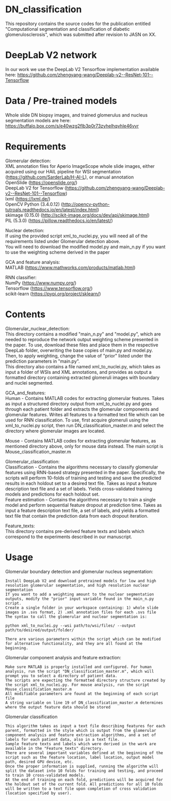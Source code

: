# DN_classification

This repository contains the source codes for the publication entitled "Computational segmentation and classification of diabetic glomerulosclerosis", which was submitted after revision to JASN on XX. 

# DeepLab V2 network
In our work we use the DeepLab V2 Tensorflow implementation available here: https://github.com/zhengyang-wang/Deeplab-v2--ResNet-101--Tensorflow

# Data / Pre-trained models
Whole slide DN biopsy images, and trained glomerulus and nucleus segmentation models are here: https://buffalo.box.com/s/e40wzg2flb3p0r73zyhelhqvhle46vvr

# Requirements
Glomerular detection:  
XML annotation files for Aperio ImageScope whole slide images, either acquired using our HAIL pipeline for WSI segmentation (https://github.com/SarderLab/H-AI-L), or manual annotation  
OpenSlide (https://openslide.org/)  
DeepLab V2 for Tensorflow (https://github.com/zhengyang-wang/Deeplab-v2--ResNet-101--Tensorflow)  
lxml (https://lxml.de/)  
OpenCV Python (3.4.0.12) (http://opencv-python-tutroals.readthedocs.io/en/latest/index.html)  
skimage (0.15.0) (http://scikit-image.org/docs/dev/api/skimage.html)  
PIL (5.3.0) (https://pillow.readthedocs.io/en/latest/)  

Nuclear detection:  
If using the provided script xml_to_nuclei.py, you will need all of the requirements listed under Glomerular detection above.  
You will need to download the modified model.py and main_n.py if you want to use the weighting scheme derived in the paper  

GCA and feature analysis:  
MATLAB (https://www.mathworks.com/products/matlab.html)  

RNN classifier:  
NumPy (https://www.numpy.org/)  
Tensorflow (https://www.tensorflow.org/)  
scikit-learn (https://pypi.org/project/sklearn/)  

# Contents
Glomerular_nuclear_detection:  
This directory contains a modified "main_n.py" and "model.py", which are needed to reproduce the network output weighting scheme presented in the paper. To use, download these files and place them in the respective DeepLab folder, overwriting the base copies of main.py and model.py. Then, to apply weighting, change the value of "prior" listed under the prediction parameters in "main.py".  
This directory also contains a file named xml_to_nuclei.py, which takes as input a folder of WSIs and XML annotations, and provides as output a formatted directory containing extracted glomeruli images with boundary and nuclei segmented. 

GCA_and_features:  
Human - Contains MATLAB codes for extracting glomerular features. Takes as input a structured directory output from xml_to_nuclei.py and goes through each patient folder and extracts the glomerular components and glomerular features. Writes all features to a formatted text file which can be used for RNN classification. To use, first acquire glomeruli using the xml_to_nuclei.py script, then run DN_classification_master.m and select the directory where glomerular images are located. 

Mouse - Contains MATLAB codes for extracting glomerular features, as mentioned directory above, only for mouse data instead. The main script is Mouse_classification_master.m

Glomerular_classification:  
Classification - Contains the algorithms necessary to classify glomerular features using RNN-based strategy presented in the paper. Specifically, the scripts will perform 10-folds of training and testing and save the predicted results in each holdout set to a desired text file. Takes as input a feature description text file and a set of labels. Yields cross-validated training models and predictions for each holdout set.  
Feature estimation - Contains the algorithms necessary to train a single model and perform sequential feature dropout at prediction time. Takes as input a feature description text file, a set of labels, and yields a formatted text file that contain the prediction data from each dropout iteration. 

Feature_texts:  
This directory contains pre-derived feature texts and labels which correspond to the experiments described in our manuscript. 

# Usage
Glomerular boundary detection and glomerular nucleus segmentation:  

    Install DeepLab V2 and download pretrained models for low and high resolution glomerular segmentation, and high resolution nuclear segmentation
    If you want to add a weighting amount to the nuclear segmentation outputs, modify the "prior" input variable found in the main_n.py script.
    Create a single folder in your workspace containing: 1) whole slide images in .svs format, 2) .xml annotation files for each .svs file
    The syntax to call the glomerular and nuclear segmentation is:
    
    python xml_to_nuclei.py --wsi path/to/wsi/files/ --output path/to/desired/output/folder/
    
    There are various parameters within the script which can be modified for alternative functionality, and they are all found at the beginning. 
    
    
Glomerular component analysis and feature extraction:  

    Make sure MATLAB is properly installed and configured. For human analysis, run the script "DN_classification_master.m", which will prompt you to select a directory of patient data.  
    The scripts are expecting the formatted directory structure created by the script xml_to_nuclei.py. For mouse analysis, run the script Mouse_classification_master.m  
    All modifiable parameters are found at the beginning of each script file  
    A string variable on line 19 of DN_classification_master.m determines where the output feature data should be stored  
    
Glomerular classification

    This algorithm takes as input a text file describing features for each parent, formatted in the style which is output from the glomerular component analysis and feature extraction algorithms, and a set of labels for each patient data, also in a text file.  
    Sample feature texts and labels which were derived in the work are available in the "Feature_texts" directory. 
    There are several important variables defined at the beginning of the script such as the feature location, label location, output model path, desired GPU device, etc. 
    Once the proper information is supplied, running the algorithm will split the dataset into 10 folds for training and testing, and proceed to train 10 cross-validated models. 
    At the end of training on each fold, predictions will be acquired for the holdout set of the current fold. All predictions for all 10 folds will be written to a text file upon completion of cross validation (location specified by user).
